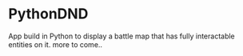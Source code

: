 # PythonDND

App build in Python to display a battle map that has fully interactable entities on it.
more to come..
